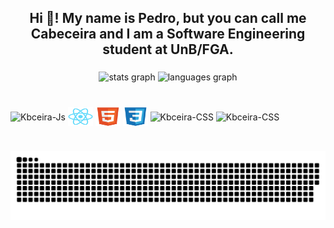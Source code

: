 <h2 align="center">Hi 👋! My name is Pedro, but you can call me Cabeceira and I am a Software Engineering student at UnB/FGA.</h2>

###

<div align="center">
  <img src="https://github-readme-stats.vercel.app/api?hide_title=false&hide_rank=false&show_icons=true&include_all_commits=true&count_private=true&disable_animations=false&theme=dark&locale=en&hide_border=false&username=pkbceira03" height="150" alt="stats graph"  />
  <img src="https://github-readme-stats.vercel.app/api/top-langs?locale=en&hide_title=false&layout=compact&card_width=320&langs_count=5&theme=dark&hide_border=false&username=pkbceira03" height="150" alt="languages graph"  />
</div>

###

<div style="display: inline_blockr"><br>
  <img align="center" alt="Kbceira-Js" height="30" width="40" src="https://cdn.jsdelivr.net/gh/devicons/devicon/icons/javascript/javascript-original.svg">
  <img align="center" alt="Kbceira-React" height="30" width="40" src="https://raw.githubusercontent.com/devicons/devicon/master/icons/react/react-original.svg">
  <img align="center" alt="Kbceira-HTML" height="30" width="40" src="https://raw.githubusercontent.com/devicons/devicon/master/icons/html5/html5-original.svg">
  <img align="center" alt="Kbceira-CSS" height="30" width="40" src="https://raw.githubusercontent.com/devicons/devicon/master/icons/css3/css3-original.svg">
  <img align="center" alt="Kbceira-CSS" height="30" width="40" src="https://cdn.jsdelivr.net/gh/devicons/devicon/icons/c/c-original.svg" />
  <img align="center" alt="Kbceira-CSS" height="50" width="60" src="https://cdn.jsdelivr.net/gh/devicons/devicon/icons/php/php-plain.svg" />
          
</div>

###

<div align ="center">

<br clear="both">

<img src="https://github.com/pkbceira03/pkbceira03/blob/output/snake.svg" alt="Snake animation" />

 </div>
